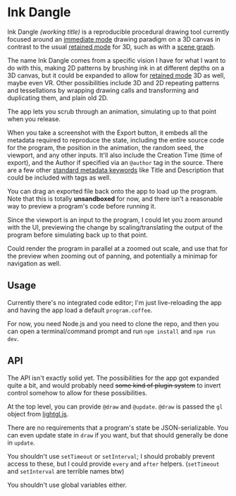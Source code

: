 
# Ink Dangle

Ink Dangle *(working title)* is a reproducible procedural drawing tool
currently focused around an [immediate mode][] drawing paradigm on a 3D canvas
in contrast to the usual [retained mode][] for 3D, such as with a [scene graph][].

The name Ink Dangle comes from a specific vision I have for what I want to do with this,
making 2D patterns by brushing ink in at different depths on a 3D canvas,
but it could be expanded to allow for [retained mode][] 3D as well,
maybe even VR.
Other possibilities include 3D and 2D repeating patterns and tessellations
by wrapping drawing calls and transforming and duplicating them,
and plain old 2D.

The app lets you scrub through an animation,
simulating up to that point when you release.

When you take a screenshot with the Export button,
it embeds all the metadata required to reproduce the state,
including the entire source code for the program,
the position in the animation, the random seed, the viewport, and any other inputs.
It'll also include the Creation Time (time of export),
and the Author if specified via an `@author` tag in the source.
There are a few other [standard metadata keywords][]
like Title and Description that could be included with tags as well.

You can drag an exported file back onto the app to load up the program.
Note that this is totally **unsandboxed** for now,
and there isn't a reasonable way to preview a program's code before running it.

Since the viewport is an input to the program,
I could let you zoom around with the UI,
previewing the change by scaling/translating the output of the program
before simulating back up to that point.

Could render the program in parallel at a zoomed out scale,
and use that for the preview when zooming out of panning,
and potentially a minimap for navigation as well.

## Usage

Currently there's no integrated code editor;
I'm just live-reloading the app and having the app load a default `program.coffee`.

For now, you need Node.js and you need to clone the repo,
and then you can open a terminal/command prompt and run `npm install` and `npm run dev`.

## API

The API isn't exactly solid yet.
The possibilities for the app got expanded quite a bit,
and would probably need ~~some kind of plugin system~~ to invert control somehow
to allow for these possibilities.
<!-- I should probably have a flag for whether a program uses immediate mode or not,
and maybe whether it uses a fixed or variable timestep. -->

At the top level, you can provide `@draw` and `@update`.
`@draw` is passed the `gl` object from [lightgl.js][].

There are no requirements that a program's state be JSON-serializable.
You can even update state in `draw` if you want, but that should generally be done in `update`.


You shouldn't use `setTimeout` or `setInterval`;
I should probably prevent access to these,
but I could provide `every` and `after` helpers.
(`setTimeout` and `setInterval` are terrible names btw)

You shouldn't use global variables either.


[immediate mode]: https://en.wikipedia.org/wiki/Immediate_mode_(computer_graphics)
[retained mode]: https://en.wikipedia.org/wiki/Retained_mode
[scene graph]: https://en.wikipedia.org/wiki/Scene_graph
[lightgl.js]: https://github.com/evanw/lightgl.js/
[standard metadata keywords]: https://www.w3.org/TR/PNG-Chunks.html#C.Summary-of-standard-chunks
